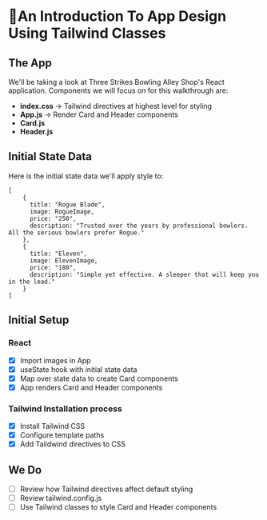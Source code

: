 # 🎨An Introduction To App Design Using Tailwind Classes

## The App
We'll be taking a look at Three Strikes Bowling Alley Shop's React application. Components we will focus on for this walkthrough are:
- **index.css** -> Tailwind directives at highest level for styling
- **App.js** -> Render Card and Header components
- **Card.js**
- **Header.js**

## Initial State Data
Here is the initial state data we'll apply style to:
```
[
    {
      title: "Rogue Blade",
      image: RogueImage,
      price: "250",
      description: "Trusted over the years by professional bowlers. All the serious bowlers prefer Rogue."
    },
    {
      title: "Eleven",
      image: ElevenImage,
      price: "180",
      description: "Simple yet effective. A sleeper that will keep you in the lead."
    }
]
```

## Initial Setup

### React
- [x] Import images in App
- [x] useState hook with initial state data
- [x] Map over state data to create Card components
- [x] App renders Card and Header components

### Tailwind Installation process
- [x] Install Tailwind CSS
- [x] Configure template paths
- [x] Add Taildwind directives to CSS

## We Do
- [ ] Review how Tailwind directives affect default styling
- [ ] Review tailwind.config.js
- [ ] Use Tailwind classes to style Card and Header components